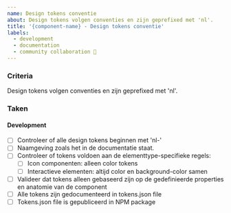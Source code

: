 ```yaml
---
name: Design tokens conventie
about: Design tokens volgen conventies en zijn geprefixed met 'nl'.
title: '{component-name} - Design tokens conventie'
labels:
  - development
  - documentation
  - community collaboration 🤝
---
```


### Criteria

Design tokens volgen conventies en zijn geprefixed met 'nl'.

### Taken

#### Development

- [ ] Controleer of alle design tokens beginnen met 'nl-'
- [ ] Naamgeving zoals het in de documentatie staat.
- [ ] Controleer of tokens voldoen aan de elementtype-specifieke regels: 
    - [ ] Icon componenten: alleen color tokens
    - [ ] Interactieve elementen: altijd color en background-color samen
- [ ] Valideer dat tokens alleen gebaseerd zijn op de gedefinieerde properties en anatomie van de component
- [ ] Alle tokens zijn gedocumenteerd in tokens.json file
- [ ] Tokens.json file is gepubliceerd in NPM package
